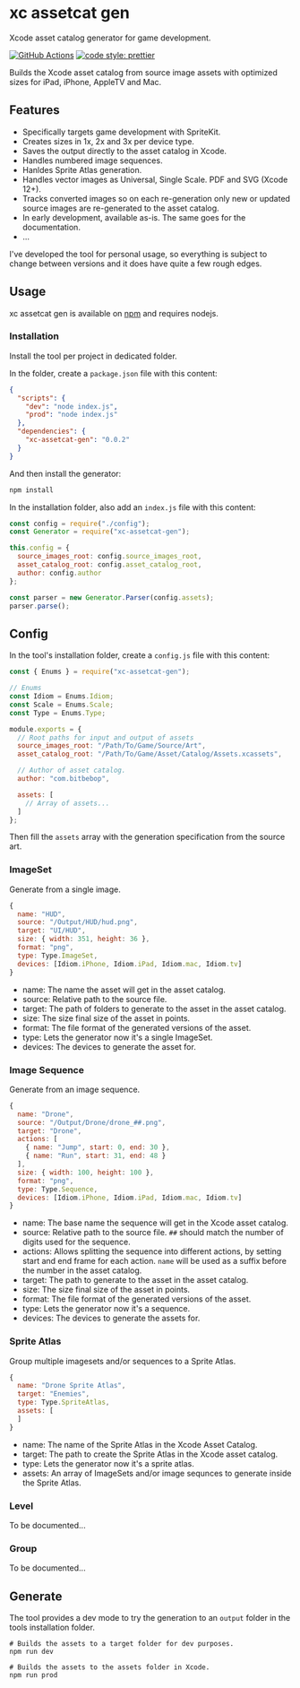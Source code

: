 # xc assetcat gen

Xcode asset catalog generator for game development. 

[![GitHub Actions](https://github.com/artstorm/xc-assetcat-gen/workflows/style/badge.svg)](https://github.com/artstorm/xc-assetcat-gen/actions)
[![code style: prettier](https://img.shields.io/badge/code_style-prettier-ff69b4.svg)](https://github.com/prettier/prettier)

Builds the Xcode asset catalog from source image assets with optimized sizes for iPad, iPhone, AppleTV and Mac.

## Features

* Specifically targets game development with SpriteKit.
* Creates sizes in 1x, 2x and 3x per device type.
* Saves the output directly to the asset catalog in Xcode.
* Handles numbered image sequences.
* Hanldes Sprite Atlas generation.
* Handles vector images as Universal, Single Scale. PDF and SVG (Xcode 12+).
* Tracks converted images so on each re-generation only new or updated source images are re-generated to the asset catalog.
* In early development, available as-is. The same goes for the documentation.
* ...

I've developed the tool for personal usage, so everything is subject to change between versions and it does have quite a few rough edges.

## Usage

xc assetcat gen is available on [npm](https://www.npmjs.com/package/xc-assetcat-gen) and requires nodejs.

### Installation 

Install the tool per project in dedicated folder.

In the folder, create a `package.json` file with this content:

```json
{
  "scripts": {
    "dev": "node index.js",
    "prod": "node index.js"
  },
  "dependencies": {
    "xc-assetcat-gen": "0.0.2"
  }
}
```

And then install the generator:

```sh
npm install
```

In the installation folder, also add an `index.js` file with this content:

```js
const config = require("./config");
const Generator = require("xc-assetcat-gen");

this.config = {
  source_images_root: config.source_images_root,
  asset_catalog_root: config.asset_catalog_root,
  author: config.author
};

const parser = new Generator.Parser(config.assets);
parser.parse();
````

## Config

In the tool's installation folder, create a `config.js` file with this content:

```js
const { Enums } = require("xc-assetcat-gen");

// Enums
const Idiom = Enums.Idiom;
const Scale = Enums.Scale;
const Type = Enums.Type;

module.exports = {
  // Root paths for input and output of assets
  source_images_root: "/Path/To/Game/Source/Art",
  asset_catalog_root: "/Path/To/Game/Asset/Catalog/Assets.xcassets",

  // Author of asset catalog.
  author: "com.bitbebop",

  assets: [
    // Array of assets... 
  ]
};
```

Then fill the `assets` array with the generation specification from the source art.

### ImageSet

Generate from a single image.

```js
{
  name: "HUD",
  source: "/Output/HUD/hud.png",
  target: "UI/HUD",
  size: { width: 351, height: 36 },
  format: "png",
  type: Type.ImageSet,
  devices: [Idiom.iPhone, Idiom.iPad, Idiom.mac, Idiom.tv]
}
```

* name: The name the asset will get in the asset catalog.
* source: Relative path to the source file.
* target: The path of folders to generate to the asset in the asset catalog.
* size: The size final size of the asset in points.
* format: The file format of the generated versions of the asset.
* type: Lets the generator now it's a single ImageSet.
* devices: The devices to generate the asset for.

### Image Sequence

Generate from an image sequence.

```js
{
  name: "Drone",
  source: "/Output/Drone/drone_##.png",
  target: "Drone",
  actions: [
    { name: "Jump", start: 0, end: 30 },
    { name: "Run", start: 31, end: 48 }
  ],
  size: { width: 100, height: 100 },
  format: "png",
  type: Type.Sequence,
  devices: [Idiom.iPhone, Idiom.iPad, Idiom.mac, Idiom.tv]
}
```

* name: The base name the sequence will get in the Xcode asset catalog.
* source: Relative path to the source file. `##` should match the number of digits used for the sequence.
* actions: Allows splitting the sequence into different actions, by setting start and end frame for each action. `name` will be used as a suffix before the number in the asset catalog.
* target: The path to generate to the asset in the asset catalog.
* size: The size final size of the asset in points.
* format: The file format of the generated versions of the asset.
* type: Lets the generator now it's a sequence.
* devices: The devices to generate the assets for.

### Sprite Atlas

Group multiple imagesets and/or sequences to a Sprite Atlas.

```js
{
  name: "Drone Sprite Atlas",
  target: "Enemies",
  type: Type.SpriteAtlas,
  assets: [
  ]
}

```

* name: The name of the Sprite Atlas in the Xcode Asset Catalog.
* target: The path to create the Sprite Atlas in the Xcode asset catalog.
* type: Lets the generator now it's a sprite atlas.
* assets: An array of ImageSets and/or image sequnces to generate inside the Sprite Atlas.

### Level

To be documented...

### Group

To be documented...

## Generate

The tool provides a dev mode to try the generation to an `output` folder in the tools installation folder.

```
# Builds the assets to a target folder for dev purposes.
npm run dev

# Builds the assets to the assets folder in Xcode.
npm run prod
```
